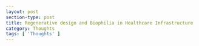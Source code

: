 ```yaml
---
layout: post
section-type: post
title: Regenerative design and Biophilia in Healthcare Infrastructure  
category: Thoughts
tags: [ 'Thoughts' ]
---
```

